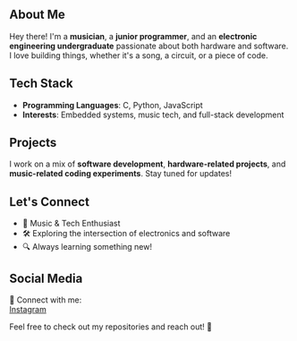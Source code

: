 

## About Me  
Hey there! I'm a **musician**, a **junior programmer**, and an **electronic engineering undergraduate** passionate about both hardware and software. I love building things, whether it's a song, a circuit, or a piece of code.  

## Tech Stack  
- **Programming Languages**: C, Python, JavaScript  
- **Interests**: Embedded systems, music tech, and full-stack development  

## Projects  
I work on a mix of **software development**, **hardware-related projects**, and **music-related coding experiments**. Stay tuned for updates!  

## Let's Connect  
- 🎸 Music & Tech Enthusiast  
- 🛠️ Exploring the intersection of electronics and software  
- 🔍 Always learning something new!  

## Social Media  
📌 Connect with me:  
[Instagram](https://www.instagram.com/maba_rod/?next=%2F)  

Feel free to check out my repositories and reach out! 🚀  
